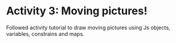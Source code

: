 # Activity 3: Moving pictures!

Followed activity tutorial to draw moving pictures using Js objects, variables, constrains and maps.
